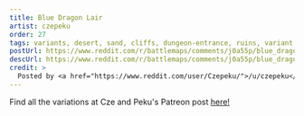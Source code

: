 ```yaml
---
title: Blue Dragon Lair
artist: czepeku
order: 27
tags: variants, desert, sand, cliffs, dungeon-entrance, ruins, variant:fiery, variant:waterfalls, variant:cave-entrance, variant:blood, variant:fog, variant:glow, variant:wintery, variant:magic-circles, variant:rain, variant:antlion, variant:water, variant:night, day, artist:czepeku
postUrl: https://www.reddit.com/r/battlemaps/comments/j0a55p/blue_dragon_lair_34x62/
descUrl: https://www.reddit.com/r/battlemaps/comments/j0a55p/blue_dragon_lair_34x62/g6pa3uf/
credit: >
  Posted by <a href="https://www.reddit.com/user/Czepeku/">/u/czepeku</a> to <a href="https://www.reddit.com/r/battlemaps/">/r/battlemaps</a> in Sep, 2020. <br/> Please support the artist on <a href="https://www.patreon.com/czepeku/posts">Patreon</a> and follow them on <a href="https://twitter.com/czepeku">Twitter</a>, <a href="https://www.artstation.com/czepeku">ArtStation</a>
---
```

Find all the variations at Cze and Peku's Patreon post <a href="https://www.patreon.com/posts/blue-dragon-lair-41943643" title="Blue Dragon Lair on Czepeku's Patreon">here!</a>
